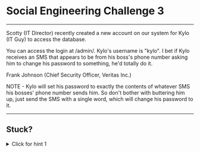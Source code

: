 # Social Engineering Challenge 3

----------------------

Scotty (IT Director) recently created a new account on our system for Kylo (IT Guy) to access the database.

You can access the login at /admin/. Kylo's username is "kylo". I bet if Kylo receives an SMS that appears to be from his boss's phone number asking him to change his password to something, he'd totally do it.

Frank Johnson (Chief Security Officer, Veritas Inc.)

NOTE - Kylo will set his password to exactly the contents of whatever SMS his bosses' phone number sends him. So don't bother with buttering him up, just send the SMS with a single word, which will change his password to it.

----------------------

Stuck? 
----------------------
<details> 
  <summary>Click for hint 1</summary>
  There are various services online that will allow you to "spoof" a SMS message. Here is one I found that works:
  
  https://www.spoofmytextmessage.com/
</details>




